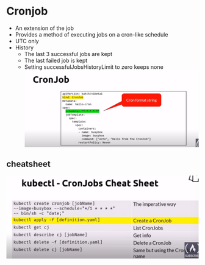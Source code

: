 # Cronjob
- An extension of the job
- Provides a method of executing jobs on a cron-like schedule
- UTC only
- History
    - The last 3 successful jobs are kept
    - The last failed job is kept
    - Setting successfulJobsHistoryLimit to zero keeps none
![cronjob](cronjob.png)

## cheatsheet
![cheatsheet](cheatsheet.png)